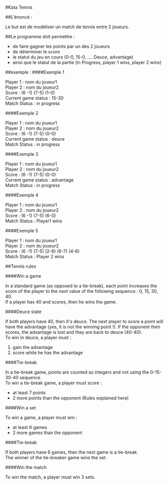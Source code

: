 #Kata Tennis

##L’énoncé :

Le but est de modéliser un match de tennis entre 2 joueurs.

##Le programme doit permettre :
* de faire gagner les points par un des 2 joueurs
* de déterminer le score
* le statut du jeu en cours (0-0, 15-0, …. Deuce, advantage)
* ainsi que le statut de la partie (in Progress, player 1 wins, player 2 wins)

##exemple :
####Exemple 1

Player 1 : nom du joueur1\
Player 2 : nom du joueur2\
Score : (6 -1) (7-5) (1-0)\
Current game status : 15-30\
Match Status : in progress

####Exemple 2

Player 1 : nom du joueur1\
Player 2 : nom du joueur2\
Score : (6 -1) (7-5) (0-0)\
Current game status : deuce\
Match Status : in progress

####Exemple 3

Player 1 : nom du joueur1\
Player 2 : nom du joueur2\
Score : (6 -1) (7-5) (0-0)\
Current game status : advantage\
Match Status : in progress

####Exemple 4

Player 1 : nom du joueur1\
Player 2 : nom du joueur2\
Score : (6 -1) (7-5) (6-0)\
Match Status : Player1 wins

####Exemple 5

Player 1 : nom du joueur1\
Player 2 : nom du joueur2\
Score : (6 -1) (7-5) (2-6) (6-7) (4-6)\
Match Status : Player 2 wins

##Tennis rules

####Win a game

In a standard game (as opposed to a tie-break), each point increases the score of the player to the next value of the following sequence : 0, 15, 30, 40.\
If a player has 40 and scores, then he wins the game.

####Deuce state

If both players have 40, then it's deuce. The next player to score a point will have the advantage (yes, it is not the winning point !). If the opponent then scores, the advantage is lost and they are back to deuce (40-40).\
To win in deuce, a player must :
1. gain the advantage
2. score while he has the advantage

####Tie-break

In a tie-break game, points are counted as integers and not using the 0-15-30-40 sequence.\
To win a tie-break game, a player must score :
* at least 7 points
* 2 more points than the opponent (Rules explained here)

####Win a set

To win a game, a player must win :
* at least 6 games
* 2 more games than the opponent

####Tie-break

If both players have 6 games, then the next game is a tie-break.\
The winner of the tie-breaker game wins the set.

####Win the match

To win the match, a player must win 3 sets. 
